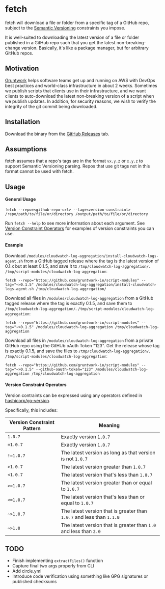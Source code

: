 # fetch

fetch will download a file or folder from a specific tag of a GitHub repo, subject to the [Semantic Versioning](http://semver.org/) constraints you impose.

It is well-suited to downloading the latest version of a file or folder published in a GitHub repo such that you get 
the latest non-breaking-change version. Basically, it's like a package manager, but for arbitrary GitHub repos.

## Motivation
[Gruntwork](http://gruntwork.io) helps software teams get up and running on AWS with DevOps best practices and world-class 
infrastructure in about 2 weeks. Sometimes we publish scripts that clients use in their infrastructure, and we want clients
to auto-download the latest non-breaking version of a script when we publish updates. In addition, for security reasons,
we wish to verify the integrity of the git commit being downloaded.
 
## Installation
Download the binary from the [GitHub Releases](https://github.com/gruntwork-io/script-modules/releases) tab. 

## Assumptions
fetch assumes that a repo's tags are in the format `vx.y.z` or `x.y.z` to support Semantic Versioning parsing. Repos that
use git tags not in this format cannot be used with fetch.

## Usage

#### General Usage
```
fetch --repo=<github-repo-url> --tag=<version-constraint> /repo/path/to/file/or/directory /output/path/to/file/or/directory
```

Run `fetch --help` to see more information about each argument. See [Version Constraint Operators](#version-constraint-operators)
for examples of version constraints you can use.

#### Example

Download `/modules/cloudwatch-log-aggregation/install-cloudwatch-logs-agent.sh` from a GitHub tagged release where the tag is the latest version of 0.1.x but at least 0.1.5, and save it to `/tmp/cloudwatch-log-aggregation/`. 
`/tmp/script-modules/cloudwatch-log-aggregation`:

```
fetch --repo="https://github.com/gruntwork-io/script-modules" --tag="~>0.1.5" /modules/cloudwatch-log-aggregation/install-cloudwatch-logs-agent.sh /tmp/cloudwatch-log-aggregation/
```

Download all files in `/modules/cloudwatch-log-aggregation` from a GitHub tagged release where the tag is exactly 0.1.5, and save them to `/tmp/cloudwatch-log-aggregation/`. 
`/tmp/script-modules/cloudwatch-log-aggregation`:

```
fetch --repo="https://github.com/gruntwork-io/script-modules" --tag="~>0.1.5" /modules/cloudwatch-log-aggregation /tmp/cloudwatch-log-aggregation

```

Download all files in `/modules/cloudwatch-log-aggregation` from a private GitHub repo using the GitHUb oAuth Token "123". Get the release whose tag is exactly 0.1.5, and save the files to `/tmp/cloudwatch-log-aggregation/`. 
`/tmp/script-modules/cloudwatch-log-aggregation`:

```
fetch --repo="https://github.com/gruntwork-io/script-modules" --tag="~>0.1.5" --github-oauth-token="123" /modules/cloudwatch-log-aggregation /tmp/cloudwatch-log-aggregation

```

#### Version Constraint Operators

Version contraints can be expressed using any operators defined in [hashicorp/go-version](https://github.com/hashicorp/go-version).

Specifically, this includes:

| Version Constraint Pattern | Meaning                                  |
| -------------------------- | ---------------------------------------- |
| `1.0.7`                    | Exactly version `1.0.7`                  |
| `=1.0.7`                   | Exactly version `1.0.7`                  |
| `!=1.0.7`                  | The latest version as long as that version is not `1.0.7` |
| `>1.0.7`                   | The latest version greater than `1.0.7`  |
| `<1.0.7`                   | The latest version that's less than `1.0.7` |
| `>=1.0.7`                  | The latest version greater than or equal to `1.0.7` |
| `<=1.0.7`                  | The latest version that's less than or equal to `1.0.7` |
| `~>1.0.7`                  | The latest version that is greater than `1.0.7` and less than `1.1.0` |
| `~>1.0`                    | The latest version that is greater than `1.0` and less than `2.0` |

## TODO
- Finish implementing `extractFiles()` function
- Capture final two args properly from CLI
- Add circle.yml
- Introduce code verification using something like GPG signatures or published checksums